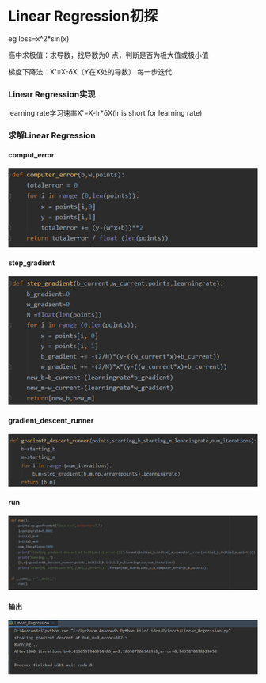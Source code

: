 # Linear Regression初探

eg loss=x^2*sin(x)

高中求极值：求导数，找导数为0 点，判断是否为极大值或极小值

梯度下降法：X'=X-δX（Y在X处的导数） 每一步迭代

### Linear Regression实现

learning rate学习速率X'=X-lr*δX(lr is short for learning rate)

### 求解Linear Regression

#### comput_error

![comput_error](comput_error.PNG)

#### step_gradient

![step_gradient](step_gradient.PNG)

#### gradient_descent_runner

![gradient_descent_runner](gradient_descent_runner.PNG)

#### run

![run](run.PNG)

#### 输出

![LR_output](LR_output.PNG)